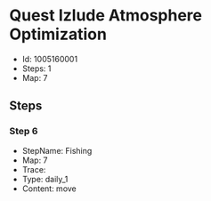 # Quest Izlude Atmosphere Optimization

- Id: 1005160001
- Steps: 1
- Map: 7

## Steps

### Step 6
- StepName:  Fishing
- Map:  7
- Trace:  
- Type:  daily_1
- Content:  move


